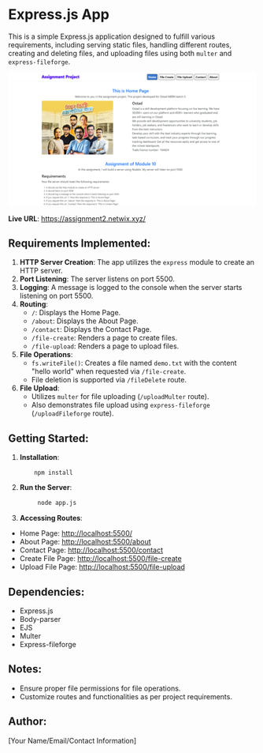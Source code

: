 # Express.js App

This is a simple Express.js application designed to fulfill various requirements, including serving static files, handling different routes, creating and deleting files, and uploading files using both `multer` and `express-fileforge`.

![Alt Text](screenshot.png)

**Live URL**: https://assignment2.netwix.xyz/


## Requirements Implemented:

1. **HTTP Server Creation**: The app utilizes the `express` module to create an HTTP server.
2. **Port Listening**: The server listens on port 5500.
3. **Logging**: A message is logged to the console when the server starts listening on port 5500.
4. **Routing**:
   - `/`: Displays the Home Page.
   - `/about`: Displays the About Page.
   - `/contact`: Displays the Contact Page.
   - `/file-create`: Renders a page to create files.
   - `/file-upload`: Renders a page to upload files.
5. **File Operations**:
   - `fs.writeFile()`: Creates a file named `demo.txt` with the content "hello world" when requested via `/file-create`.
   - File deletion is supported via `/fileDelete` route.
6. **File Upload**:
   - Utilizes `multer` for file uploading (`/uploadMulter` route).
   - Also demonstrates file upload using `express-fileforge` (`/uploadFileforge` route).

## Getting Started:

1. **Installation**:

   
           npm install


2. **Run the Server**:  
      ```bash
           node app.js

3. **Accessing Routes**:
- Home Page: [http://localhost:5500/](http://localhost:5500/)
- About Page: [http://localhost:5500/about](http://localhost:5500/about)
- Contact Page: [http://localhost:5500/contact](http://localhost:5500/contact)
- Create File Page: [http://localhost:5500/file-create](http://localhost:5500/file-create)
- Upload File Page: [http://localhost:5500/file-upload](http://localhost:5500/file-upload)

## Dependencies:

- Express.js
- Body-parser
- EJS
- Multer
- Express-fileforge

## Notes:

- Ensure proper file permissions for file operations.
- Customize routes and functionalities as per project requirements.

## Author:

[Your Name/Email/Contact Information]
